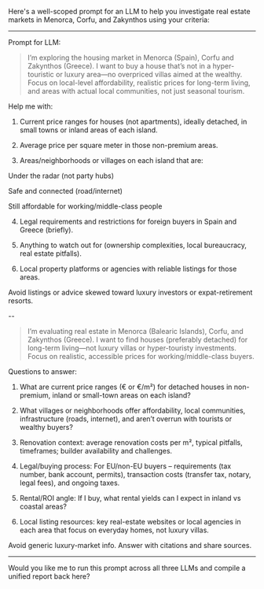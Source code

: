 Here's a well-scoped prompt for an LLM to help you investigate real estate markets in Menorca, Corfu, and Zakynthos using your criteria:


---

Prompt for LLM:

> I’m exploring the housing market in Menorca (Spain), Corfu and Zakynthos (Greece). I want to buy a house that’s not in a hyper-touristic or luxury area—no overpriced villas aimed at the wealthy. Focus on local-level affordability, realistic prices for long-term living, and areas with actual local communities, not just seasonal tourism.

Help me with:

1. Current price ranges for houses (not apartments), ideally detached, in small towns or inland areas of each island.


2. Average price per square meter in those non-premium areas.


3. Areas/neighborhoods or villages on each island that are:

Under the radar (not party hubs)

Safe and connected (road/internet)

Still affordable for working/middle-class people



4. Legal requirements and restrictions for foreign buyers in Spain and Greece (briefly).


5. Anything to watch out for (ownership complexities, local bureaucracy, real estate pitfalls).


6. Local property platforms or agencies with reliable listings for those areas.





Avoid listings or advice skewed toward luxury investors or expat-retirement resorts.


--

> I’m evaluating real estate in Menorca (Balearic Islands), Corfu, and Zakynthos (Greece). I want to find houses (preferably detached) for long-term living—not luxury villas or hyper-touristy investments. Focus on realistic, accessible prices for working/middle-class buyers.

Questions to answer:

1. What are current price ranges (€ or €/m²) for detached houses in non-premium, inland or small-town areas on each island?


2. What villages or neighborhoods offer affordability, local communities, infrastructure (roads, internet), and aren’t overrun with tourists or wealthy buyers?


3. Renovation context: average renovation costs per m², typical pitfalls, timeframes; builder availability and challenges.


4. Legal/buying process: For EU/non-EU buyers – requirements (tax number, bank account, permits), transaction costs (transfer tax, notary, legal fees), and ongoing taxes.


5. Rental/ROI angle: If I buy, what rental yields can I expect in inland vs coastal areas?


6. Local listing resources: key real-estate websites or local agencies in each area that focus on everyday homes, not luxury villas.



Avoid generic luxury-market info. Answer with citations and share sources.




---

Would you like me to run this prompt across all three LLMs and compile a unified report back here?


